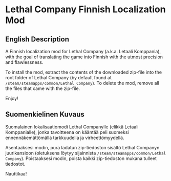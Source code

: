 # Lethal Company Finnish Localization Mod


## English Description

A Finnish localization mod for Lethal Company (a.k.a. Letaali Komppania), with the goal of translating the game into Finnish with the utmost precision and flawlessness.

To install the mod, extract the contents of the downloaded zip-file into the root folder of Lethal Company (by default found at `/steam/steamapps/common/Lethal Company`).
To delete the mod, remove all the files that came with the zip-file.

Enjoy!


## Suomenkielinen Kuvaus

Suomalainen lokalisaatiomodi Lethal Companylle (elikkä Letaali Komppanialle), jonka tavoitteena on kääntää peli suomeksi ennennäkemättömällä tarkkuudella ja virheettömyydellä.

Asentaaksesi modin, pura ladatun zip-tiedoston sisältö Lethal Companyn juurikansioon (oletuksena löytyy sijainnista `/steam/steamapps/common/Lethal Company`).
Poistaaksesi modin, poista kaikki zip-tiedoston mukana tulleet tiedostot.

Nauttikaa!
